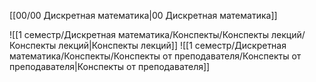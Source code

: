 [[00/00 Дискретная математика|00 Дискретная математика]]

![[1 семестр/Дискретная математика/Конспекты/Конспекты лекций/Конспекты лекций|Конспекты лекций]]
![[1 семестр/Дискретная математика/Конспекты/Конспекты от преподавателя/Конспекты от преподавателя|Конспекты от преподавателя]]